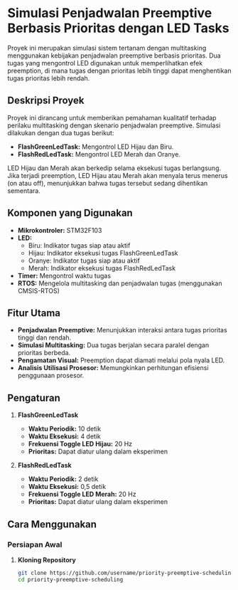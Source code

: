 # **Simulasi Penjadwalan Preemptive Berbasis Prioritas dengan LED Tasks**

Proyek ini merupakan simulasi sistem tertanam dengan multitasking menggunakan kebijakan penjadwalan preemptive berbasis prioritas. Dua tugas yang mengontrol LED digunakan untuk memperlihatkan efek preemption, di mana tugas dengan prioritas lebih tinggi dapat menghentikan tugas prioritas lebih rendah.

## **Deskripsi Proyek**
Proyek ini dirancang untuk memberikan pemahaman kualitatif terhadap perilaku multitasking dengan skenario penjadwalan preemptive. Simulasi dilakukan dengan dua tugas berikut:
- **FlashGreenLedTask:** Mengontrol LED Hijau dan Biru.
- **FlashRedLedTask:** Mengontrol LED Merah dan Oranye.

LED Hijau dan Merah akan berkedip selama eksekusi tugas berlangsung. Jika terjadi preemption, LED Hijau atau Merah akan menyala terus menerus (on atau off), menunjukkan bahwa tugas tersebut sedang dihentikan sementara.

## **Komponen yang Digunakan**
- **Mikrokontroler:** STM32F103
- **LED:**
  - Biru: Indikator tugas siap atau aktif
  - Hijau: Indikator eksekusi tugas FlashGreenLedTask
  - Oranye: Indikator tugas siap atau aktif
  - Merah: Indikator eksekusi tugas FlashRedLedTask
- **Timer:** Mengontrol waktu tugas
- **RTOS:** Mengelola multitasking dan penjadwalan tugas (menggunakan CMSIS-RTOS)

## **Fitur Utama**
- **Penjadwalan Preemptive:** Menunjukkan interaksi antara tugas prioritas tinggi dan rendah.
- **Simulasi Multitasking:** Dua tugas berjalan secara paralel dengan prioritas berbeda.
- **Pengamatan Visual:** Preemption dapat diamati melalui pola nyala LED.
- **Analisis Utilisasi Prosesor:** Memungkinkan perhitungan efisiensi penggunaan prosesor.

## **Pengaturan**
1. **FlashGreenLedTask**
   - **Waktu Periodik:** 10 detik
   - **Waktu Eksekusi:** 4 detik
   - **Frekuensi Toggle LED Hijau:** 20 Hz
   - **Prioritas:** Dapat diatur ulang dalam eksperimen
   
2. **FlashRedLedTask**
   - **Waktu Periodik:** 2 detik
   - **Waktu Eksekusi:** 0,5 detik
   - **Frekuensi Toggle LED Merah:** 20 Hz
   - **Prioritas:** Dapat diatur ulang dalam eksperimen

## **Cara Menggunakan**
### **Persiapan Awal**
1. **Kloning Repository**
   ```bash
   git clone https://github.com/username/priority-preemptive-scheduling.git
   cd priority-preemptive-scheduling
